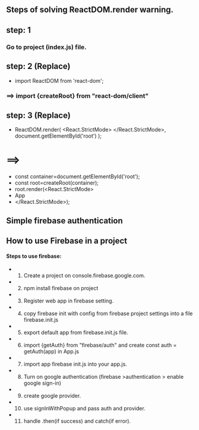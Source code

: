 ## Steps of solving ReactDOM.render warning.
## step: 1 
### Go to project (index.js) file.
## step: 2 (Replace) 
- import ReactDOM from 'react-dom'; 
### ==> import {createRoot} from "react-dom/client"

## step: 3 (Replace)
- ReactDOM.render(
  <React.StrictMode>
    <App />
  </React.StrictMode>,
  document.getElementById('root')
);
# ==>
- const container=document.getElementById('root');
- const root=createRoot(container);
- root.render(<React.StrictMode>
-  App 
- </React.StrictMode>);


## Simple firebase authentication
## How to use Firebase in a project

 #### Steps to use firebase:
 * 1. Create a project on console.firebase.google.com.
 * 2. npm install firebase on project
 * 3. Register web app in firebase setting.
 * 4. copy firebase init with config from firebase project settings into a file firebase.init.js
 * 5. export default app from firebase.init.js file.
 * 6. import {getAuth} from "firebase/auth" and create const auth = getAuth(app) in App.js
 * 7. import app  firebase init.js into your app.js.
 * 8. Turn on google authentication (firebase >authentication > enable google sign-in)
 * 9. create google provider.
 * 10. use signInWithPopup and pass auth and provider.
 * 11. handle .then(if success) and catch(if error).

